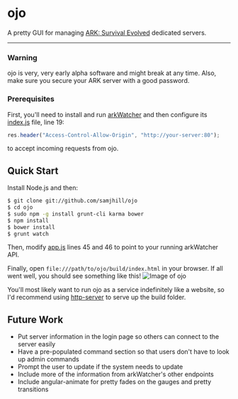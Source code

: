 # ojo

A pretty GUI for managing [ARK: Survival Evolved](http://store.steampowered.com/app/346110/) dedicated servers.

***

### Warning
ojo is very, very early alpha software and might break at any time. Also, make sure you secure your ARK server with a good password.

### Prerequisites
First, you'll need to install and run [arkWatcher](https://github.com/samjhill/arkWatcher) and then configure its [index.js](https://github.com/samjhill/arkWatcher/blob/master/index.js) file, line 19:

```js
res.header("Access-Control-Allow-Origin", "http://your-server:80");
```

to accept incoming requests from ojo. 


## Quick Start

Install Node.js and then:

```sh
$ git clone git://github.com/samjhill/ojo
$ cd ojo
$ sudo npm -g install grunt-cli karma bower
$ npm install
$ bower install
$ grunt watch
```

Then, modify [app.js](https://github.com/samjhill/ojo/blob/v0.3.2-release/src/app/app.js#L45-L46) lines 45 and 46 to point to your running arkWatcher API.


Finally, open `file:///path/to/ojo/build/index.html` in your browser. If all went well, you should see something like this!
![Image of ojo](http://i.imgur.com/r2welXI.png)

You'll most likely want to run ojo as a service indefinitely like a website, so I'd recommend using [http-server](https://github.com/indexzero/http-server) to serve up the build folder.

## Future Work
 - Put server information in the login page so others can connect to the server easily
 - Have a pre-populated command section so that users don't have to look up admin commands
 - Prompt the user to update if the system needs to update
 - Include more of the information from arkWatcher's other endpoints
 - Include angular-animate for pretty fades on the gauges and pretty transitions

